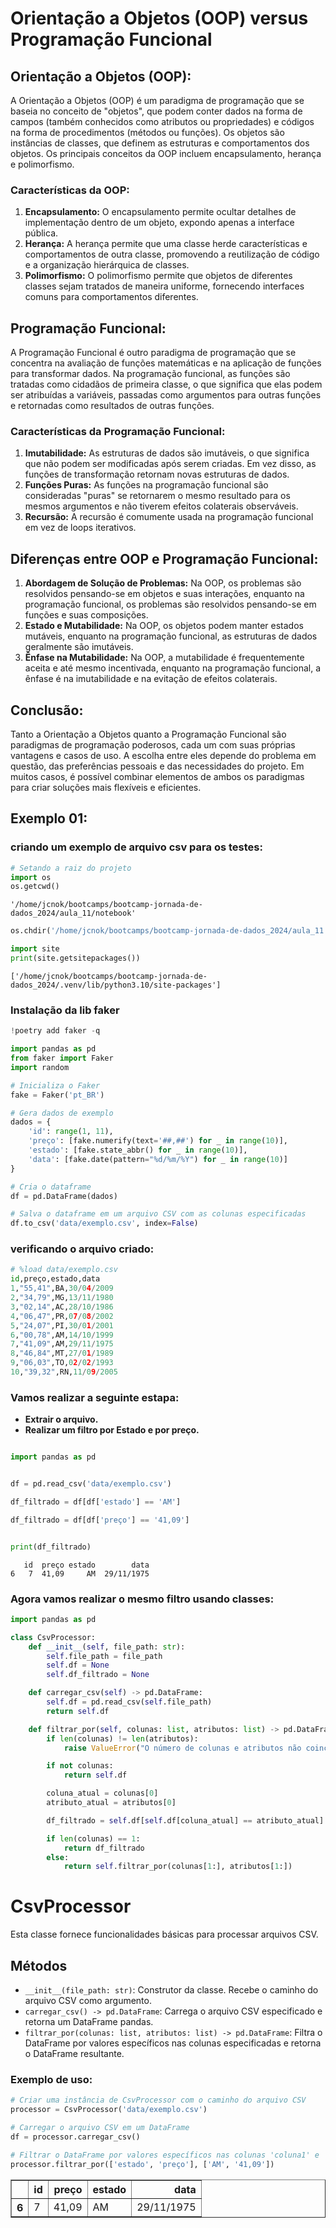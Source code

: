 # Orientação a Objetos (OOP) versus Programação Funcional

## Orientação a Objetos (OOP):
A Orientação a Objetos (OOP) é um paradigma de programação que se baseia no conceito de "objetos", que podem conter dados na forma de campos (também conhecidos como atributos ou propriedades) e códigos na forma de procedimentos (métodos ou funções). Os objetos são instâncias de classes, que definem as estruturas e comportamentos dos objetos. Os principais conceitos da OOP incluem encapsulamento, herança e polimorfismo.

### Características da OOP:
1. **Encapsulamento:** O encapsulamento permite ocultar detalhes de implementação dentro de um objeto, expondo apenas a interface pública.
2. **Herança:** A herança permite que uma classe herde características e comportamentos de outra classe, promovendo a reutilização de código e a organização hierárquica de classes.
3. **Polimorfismo:** O polimorfismo permite que objetos de diferentes classes sejam tratados de maneira uniforme, fornecendo interfaces comuns para comportamentos diferentes.

## Programação Funcional:
A Programação Funcional é outro paradigma de programação que se concentra na avaliação de funções matemáticas e na aplicação de funções para transformar dados. Na programação funcional, as funções são tratadas como cidadãos de primeira classe, o que significa que elas podem ser atribuídas a variáveis, passadas como argumentos para outras funções e retornadas como resultados de outras funções.

### Características da Programação Funcional:
1. **Imutabilidade:** As estruturas de dados são imutáveis, o que significa que não podem ser modificadas após serem criadas. Em vez disso, as funções de transformação retornam novas estruturas de dados.
2. **Funções Puras:** As funções na programação funcional são consideradas "puras" se retornarem o mesmo resultado para os mesmos argumentos e não tiverem efeitos colaterais observáveis.
3. **Recursão:** A recursão é comumente usada na programação funcional em vez de loops iterativos.

## Diferenças entre OOP e Programação Funcional:
1. **Abordagem de Solução de Problemas:** Na OOP, os problemas são resolvidos pensando-se em objetos e suas interações, enquanto na programação funcional, os problemas são resolvidos pensando-se em funções e suas composições.
2. **Estado e Mutabilidade:** Na OOP, os objetos podem manter estados mutáveis, enquanto na programação funcional, as estruturas de dados geralmente são imutáveis.
3. **Ênfase na Mutabilidade:** Na OOP, a mutabilidade é frequentemente aceita e até mesmo incentivada, enquanto na programação funcional, a ênfase é na imutabilidade e na evitação de efeitos colaterais.

## Conclusão:
Tanto a Orientação a Objetos quanto a Programação Funcional são paradigmas de programação poderosos, cada um com suas próprias vantagens e casos de uso. A escolha entre eles depende do problema em questão, das preferências pessoais e das necessidades do projeto. Em muitos casos, é possível combinar elementos de ambos os paradigmas para criar soluções mais flexíveis e eficientes.

## Exemplo 01:

### criando um exemplo de arquivo csv para os testes:


```python
# Setando a raiz do projeto
import os
os.getcwd()
```




    '/home/jcnok/bootcamps/bootcamp-jornada-de-dados_2024/aula_11/notebook'




```python
os.chdir('/home/jcnok/bootcamps/bootcamp-jornada-de-dados_2024/aula_11')
```


```python
import site
print(site.getsitepackages())
```

    ['/home/jcnok/bootcamps/bootcamp-jornada-de-dados_2024/.venv/lib/python3.10/site-packages']


### Instalação da lib faker


```python
!poetry add faker -q
```


```python
import pandas as pd
from faker import Faker
import random

# Inicializa o Faker
fake = Faker('pt_BR')

# Gera dados de exemplo
dados = {
    'id': range(1, 11),
    'preço': [fake.numerify(text='##,##') for _ in range(10)],
    'estado': [fake.state_abbr() for _ in range(10)],
    'data': [fake.date(pattern="%d/%m/%Y") for _ in range(10)]
}

# Cria o dataframe
df = pd.DataFrame(dados)

# Salva o dataframe em um arquivo CSV com as colunas especificadas
df.to_csv('data/exemplo.csv', index=False)

```

### verificando o arquivo criado:


```python
# %load data/exemplo.csv
id,preço,estado,data
1,"55,41",BA,30/04/2009
2,"34,79",MG,13/11/1980
3,"02,14",AC,28/10/1986
4,"06,47",PR,07/08/2002
5,"24,07",PI,30/01/2001
6,"00,78",AM,14/10/1999
7,"41,09",AM,29/11/1975
8,"46,84",MT,27/01/1989
9,"06,03",TO,02/02/1993
10,"39,32",RN,11/09/2005

```

### Vamos realizar a seguinte estapa:

* **Extrair o arquivo.**
* **Realizar um filtro por Estado e por preço.**


```python

import pandas as pd


df = pd.read_csv('data/exemplo.csv')

df_filtrado = df[df['estado'] == 'AM']

df_filtrado = df[df['preço'] == '41,09']


print(df_filtrado)
```

       id  preço estado        data
    6   7  41,09     AM  29/11/1975


### Agora vamos realizar o mesmo filtro usando classes:


```python
import pandas as pd

class CsvProcessor:
    def __init__(self, file_path: str):
        self.file_path = file_path
        self.df = None
        self.df_filtrado = None

    def carregar_csv(self) -> pd.DataFrame:
        self.df = pd.read_csv(self.file_path)
        return self.df

    def filtrar_por(self, colunas: list, atributos: list) -> pd.DataFrame:
        if len(colunas) != len(atributos):
            raise ValueError("O número de colunas e atributos não coincide")

        if not colunas:
            return self.df

        coluna_atual = colunas[0]
        atributo_atual = atributos[0]

        df_filtrado = self.df[self.df[coluna_atual] == atributo_atual]

        if len(colunas) == 1:
            return df_filtrado
        else:
            return self.filtrar_por(colunas[1:], atributos[1:])

```

CsvProcessor
=============

Esta classe fornece funcionalidades básicas para processar arquivos CSV.

Métodos
-------

- `__init__(file_path: str)`: Construtor da classe. Recebe o caminho do arquivo CSV como argumento.
- `carregar_csv() -> pd.DataFrame`: Carrega o arquivo CSV especificado e retorna um DataFrame pandas.
- `filtrar_por(colunas: list, atributos: list) -> pd.DataFrame`: Filtra o DataFrame por valores específicos nas colunas especificadas e retorna o DataFrame resultante.

### Exemplo de uso:


```python
# Criar uma instância de CsvProcessor com o caminho do arquivo CSV
processor = CsvProcessor('data/exemplo.csv')

# Carregar o arquivo CSV em um DataFrame
df = processor.carregar_csv()

# Filtrar o DataFrame por valores específicos nas colunas 'coluna1' e 'coluna2'
processor.filtrar_por(['estado', 'preço'], ['AM', '41,09'])
```




<div>

<table border="1" class="dataframe">
  <thead>
    <tr style="text-align: right;">
      <th></th>
      <th>id</th>
      <th>preço</th>
      <th>estado</th>
      <th>data</th>
    </tr>
  </thead>
  <tbody>
    <tr>
      <th>6</th>
      <td>7</td>
      <td>41,09</td>
      <td>AM</td>
      <td>29/11/1975</td>
    </tr>
  </tbody>
</table>
</div>




```python

```
